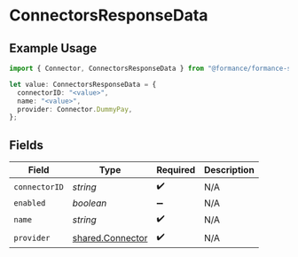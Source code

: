 # ConnectorsResponseData

## Example Usage

```typescript
import { Connector, ConnectorsResponseData } from "@formance/formance-sdk/sdk/models/shared";

let value: ConnectorsResponseData = {
  connectorID: "<value>",
  name: "<value>",
  provider: Connector.DummyPay,
};
```

## Fields

| Field                                                       | Type                                                        | Required                                                    | Description                                                 |
| ----------------------------------------------------------- | ----------------------------------------------------------- | ----------------------------------------------------------- | ----------------------------------------------------------- |
| `connectorID`                                               | *string*                                                    | :heavy_check_mark:                                          | N/A                                                         |
| `enabled`                                                   | *boolean*                                                   | :heavy_minus_sign:                                          | N/A                                                         |
| `name`                                                      | *string*                                                    | :heavy_check_mark:                                          | N/A                                                         |
| `provider`                                                  | [shared.Connector](../../../sdk/models/shared/connector.md) | :heavy_check_mark:                                          | N/A                                                         |